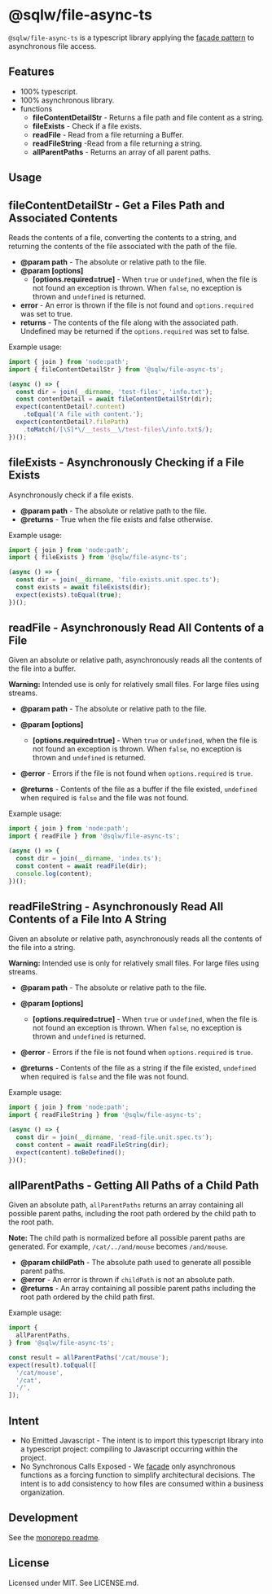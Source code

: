 # **@sqlw/file-async-ts**

`@sqlw/file-async-ts` is a typescript library applying the [facade pattern](https://en.wikipedia.org/wiki/Facade_pattern) to asynchronous file access.

## Features

* 100% typescript.
* 100% asynchronous library.
* functions
  * **fileContentDetailStr** - Returns a file path and file content as a string.
  * **fileExists** - Check if a file exists.
  * **readFile** - Read from a file returning a Buffer.
  * **readFileString** -Read from a file returning a string.
  * **allParentPaths** - Returns an array of all parent paths.

## Usage

## **fileContentDetailStr** - Get a Files Path and Associated Contents

Reads the contents of a file, converting the contents to a string, and
returning the contents of the file associated with the path of the file.

* **@param path** -  The absolute or relative path to the file.
* **@param [options]**
  * **[options.required=true]** - When `true` or `undefined`, when the file is
  not found an exception is thrown. When `false`, no exception is thrown and
  `undefined` is returned.
* **error** - An error is thrown if the file is not found and
`options.required` was set to true.
* **returns** - The contents of the file along with the associated path.
Undefined may be returned if the `options.required` was set to false.

Example usage:

```typescript
import { join } from 'node:path';
import { fileContentDetailStr } from '@sqlw/file-async-ts';

(async () => {
  const dir = join(__dirname, 'test-files', 'info.txt');
  const contentDetail = await fileContentDetailStr(dir);
  expect(contentDetail?.content)
    .toEqual('A file with content.');
  expect(contentDetail?.filePath)
    .toMatch(/[\S]*\/__tests__\/test-files\/info.txt$/);
})();
```

## **fileExists** - Asynchronously Checking if a File Exists

Asynchronously check if a file exists.

* **@param path** -  The absolute or relative path to the file.
* **@returns** - True when the file exists and false otherwise.

Example usage:

```typescript
import { join } from 'node:path';
import { fileExists } from '@sqlw/file-async-ts';

(async () => {
  const dir = join(__dirname, 'file-exists.unit.spec.ts');
  const exists = await fileExists(dir);
  expect(exists).toEqual(true);
})();
```

## **readFile** - Asynchronously Read All Contents of a File

Given an absolute or relative path, asynchronously reads all the contents of
the file into a buffer.

**Warning:** Intended use is only for relatively small files. For large files
using streams.

* **@param path** - The absolute or relative path to the file.

* **@param [options]**
  * **[options.required=true]** - When `true` or `undefined`, when the file is
  not found an exception is thrown. When `false`, no exception is thrown and
  `undefined` is returned.

* **@error** - Errors if the file is not found when `options.required` is `true`.
* **@returns** - Contents of the file as a buffer if the file existed,
  `undefined` when required is `false` and the file was not found.

Example usage:

```typescript
import { join } from 'node:path';
import { readFile } from '@sqlw/file-async-ts';

(async () => {
  const dir = join(__dirname, 'index.ts');
  const content = await readFile(dir);
  console.log(content);
})();
```

## **readFileString** - Asynchronously Read All Contents of a File Into A String

Given an absolute or relative path, asynchronously reads all the contents of
the file into a string.

**Warning:** Intended use is only for relatively small files. For large files
using streams.

* **@param path** - The absolute or relative path to the file.

* **@param [options]**
  * **[options.required=true]** - When `true` or `undefined`, when the file is
  not found an exception is thrown. When `false`, no exception is thrown and
  `undefined` is returned.

* **@error** - Errors if the file is not found when `options.required` is `true`.
* **@returns** - Contents of the file as a string if the file existed,
  `undefined` when required is `false` and the file was not found.

Example usage:

```typescript
import { join } from 'node:path';
import { readFileString } from '@sqlw/file-async-ts';

(async () => {
  const dir = join(__dirname, 'read-file.unit.spec.ts');
  const content = await readFileString(dir);
  expect(content).toBeDefined();
})();
```

## **allParentPaths** - Getting All Paths of a Child Path

Given an absolute path, `allParentPaths` returns an array containing all
possible parent paths, including the root path ordered by the child path
to the root path.

**Note:** The child path is normalized before all possible parent paths are
generated. For example, `/cat/../and/mouse` becomes `/and/mouse`.

* **@param childPath** - The absolute path used to generate all possible
 parent paths.
* **@error** - An error is thrown if `childPath` is not an absolute path.
* **@returns** - An array containing all possible parent paths
including the root path ordered by the child path first.

Example usage:

```typescript
import {
  allParentPaths,
} from '@sqlw/file-async-ts';

const result = allParentPaths('/cat/mouse');
expect(result).toEqual([
  '/cat/mouse',
  '/cat',
  '/',
]);
```

## Intent

* No Emitted Javascript - The intent is to import this typescript library into a typescript project: compiling to Javascript occurring within the project.
* No Synchronous Calls Exposed - We [facade](https://en.wikipedia.org/wiki/Facade_pattern) only asynchronous functions as a forcing function to simplify architectural decisions. The intent is to add consistency to how files are consumed within a business organization.

## Development

See the [monorepo readme](https://www.github.com/erichosick/sqlw).

## License

Licensed under MIT. See LICENSE.md.
